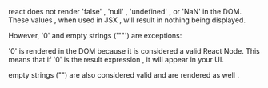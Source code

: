 react does not render 'false' , 'null' , 'undefined' , or 'NaN' in the DOM. These values , when used in JSX , will result in nothing being displayed. 

However, '0' and empty strings ('""') are exceptions:

'0' is rendered in the DOM because it is considered a valid React Node. 
This means that if '0' is the result expression , it will appear in your UI.

empty strings ("") are also considered valid and are rendered as well . 